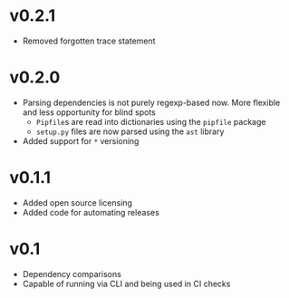 # v0.2.1 #
* Removed forgotten trace statement

# v0.2.0 #
* Parsing dependencies is not purely regexp-based now. More flexible and
less opportunity for blind spots
    * `Pipfile`s are read into dictionaries using the `pipfile` package
    * `setup.py` files are now parsed using the `ast` library
* Added support for `*` versioning

# v0.1.1 #
* Added open source licensing
* Added code for automating releases

# v0.1 #
* Dependency comparisons
* Capable of running via CLI and being used in CI checks
